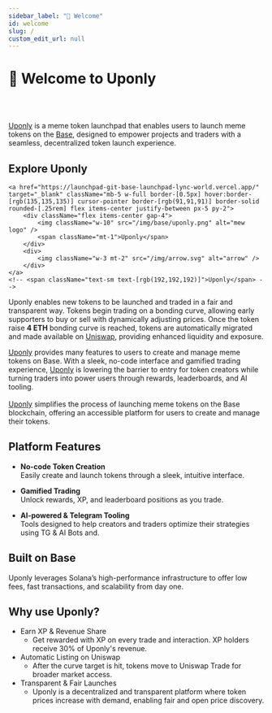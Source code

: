 ```yaml
---
sidebar_label: "👋 Welcome"
id: welcome
slug: /
custom_edit_url: null
---
```


# 👋 Welcome to Uponly

<!-- <div className="flex flex-col items-center">
    <img src="/img/cover.png" alt="Base Cover" />
</div> -->
<br>
</br>

[Uponly](https://launchpad-git-base-launchpad-lync-world.vercel.app/) is a meme token launchpad that enables users to launch meme tokens on the [Base](https://www.base.org/), designed to empower projects and traders with a seamless, decentralized token launch experience.<br/>

## Explore Uponly

<div className="flex items-center flex-col mb-5">

    <a href="https://launchpad-git-base-launchpad-lync-world.vercel.app/" target="_blank" className="mb-5 w-full border-[0.5px] hover:border-[rgb(135,135,135)] cursor-pointer border-[rgb(91,91,91)] border-solid rounded-[.25rem] flex items-center justify-between px-5 py-2">
        <div className="flex items-center gap-4">
            <img className="w-10" src="/img/base/uponly.png" alt="mew logo" />
            <span className="mt-1">Uponly</span>
        </div>
        <div>
            <img className="w-3 mt-2" src="/img/arrow.svg" alt="arrow" />
        </div>
    </a>
    <!-- <span className="text-sm text-[rgb(192,192,192)]">Uponly</span> -->

</div>

Uponly enables new tokens to be launched and traded in a fair and transparent way. Tokens begin trading on a bonding curve, allowing early supporters to buy or sell with dynamically adjusting prices. Once the token raise **4 ETH** bonding curve is reached, tokens are automatically migrated and made available on [Uniswap](https://app.uniswap.org/explore/tokens), providing enhanced liquidity and exposure.

[Uponly](https://launchpad-git-base-launchpad-lync-world.vercel.app/) provides many features to users to create and manage meme tokens on Base. With a sleek, no-code interface and gamified trading experience, [Uponly](https://launchpad-git-base-launchpad-lync-world.vercel.app/) is lowering the barrier to entry for token creators while turning traders into power users through rewards, leaderboards, and AI tooling. <br></br>
[Uponly](https://launchpad-git-base-launchpad-lync-world.vercel.app/) simplifies the process of launching meme tokens on the Base blockchain, offering an accessible platform for users to create and manage their tokens.

## Platform Features

- **No-code Token Creation**  
  Easily create and launch tokens through a sleek, intuitive interface.

- **Gamified Trading**  
  Unlock rewards, XP, and leaderboard positions as you trade.

- **AI-powered & Telegram Tooling**  
  Tools designed to help creators and traders optimize their strategies using TG & AI Bots and.

## Built on Base

Uponly leverages Solana’s high-performance infrastructure to offer low fees, fast transactions, and scalability from day one.

## Why use Uponly?

- Earn XP & Revenue Share
  - Get rewarded with XP on every trade and interaction. XP holders receive 30% of Uponly's revenue.
- Automatic Listing on Uniswap
  - After the curve target is hit, tokens move to Uniswap Trade for broader market access.
- Transparent & Fair Launches
  - Uponly is a decentralized and transparent platform where token prices increase with demand, enabling fair and open price discovery.
